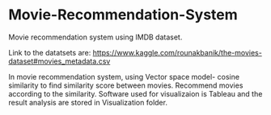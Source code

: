 # Movie-Recommendation-System
Movie recommendation system using IMDB dataset.

Link to the datatsets are: https://www.kaggle.com/rounakbanik/the-movies-dataset#movies_metadata.csv

In movie recommendation system, using Vector space model- cosine similarity to find similarity score between movies. Recommend movies according to the similarity.
Software used for visualizaion is Tableau and the result analysis are stored in Visualization folder.
